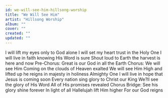 ```yaml
---
id: we-will-see-him-hillsong-worship
title: "We Will See Him"
artist: "Hillsong Worship"
album: ""
cover: ""
created: ""
updated: ""
---
```


I will lift my eyes only to God alone
I will set my heart trust in the Holy One
I will live in faith knowing His Word is sure
Shout loud to Earth the harvest is here and now
Pre-Chorus:
Great is our God in all the Earth
Chorus:
We will see Him
Coming on the clouds of Heaven exalted
We will see Him
High and lifted up he reigns in majesty in holiness
Almighty One
I will live in hope that Jesus is coming soon
Every nation sing glory to Christ our King
We?ll see the glory of His Word
All of His promises revealed
Chorus
Bridge:
See his glory shine forever
In light of all
Hallelujah lift Him higher
For our God reigns